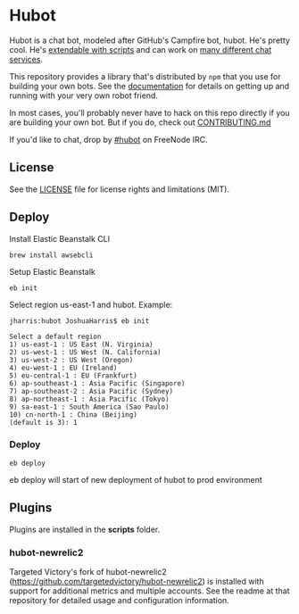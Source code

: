 # Hubot

Hubot is a chat bot, modeled after GitHub's Campfire bot, hubot. He's pretty
cool. He's [extendable with scripts](http://hubot.github.com/docs/#scripts) and can work on [many
different chat services](https://hubot.github.com/docs/adapters/).

This repository provides a library that's distributed by `npm` that you
use for building your own bots.  See the [documentation](http://hubot.github.com/docs)
for details on getting up and running with your very own robot friend.

In most cases, you'll probably never have to hack on this repo directly if you
are building your own bot. But if you do, check out [CONTRIBUTING.md](CONTRIBUTING.md)

If you'd like to chat, drop by [#hubot](http://webchat.freenode.net/?channels=#hubot) on FreeNode IRC.

## License

See the [LICENSE](LICENSE.md) file for license rights and limitations (MIT).

## Deploy

Install Elastic Beanstalk CLI

```
brew install awsebcli
```


Setup Elastic Beanstalk

```
eb init
```

Select region us-east-1 and hubot. Example:

```
jharris:hubot JoshuaHarris$ eb init

Select a default region
1) us-east-1 : US East (N. Virginia)
2) us-west-1 : US West (N. California)
3) us-west-2 : US West (Oregon)
4) eu-west-1 : EU (Ireland)
5) eu-central-1 : EU (Frankfurt)
6) ap-southeast-1 : Asia Pacific (Singapore)
7) ap-southeast-2 : Asia Pacific (Sydney)
8) ap-northeast-1 : Asia Pacific (Tokyo)
9) sa-east-1 : South America (Sao Paulo)
10) cn-north-1 : China (Beijing)
(default is 3): 1
```

### Deploy

```
eb deploy
```

eb deploy will start of new deployment of hubot to prod environment

## Plugins

Plugins are installed in the **scripts** folder.

### hubot-newrelic2

Targeted Victory's fork of hubot-newrelic2 (https://github.com/targetedvictory/hubot-newrelic2)
is installed with support for additional metrics and multiple accounts.  See the
readme at that repository for detailed usage and configuration information.
